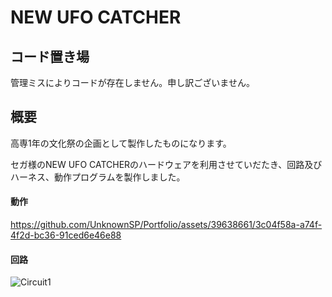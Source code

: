 # NEW UFO CATCHER

## コード置き場

管理ミスによりコードが存在しません。申し訳ございません。

## 概要

高専1年の文化祭の企画として製作したものになります。

セガ様のNEW UFO CATCHERのハードウェアを利用させていだたき、回路及びハーネス、動作プログラムを製作しました。

#### 動作

https://github.com/UnknownSP/Portfolio/assets/39638661/3c04f58a-a74f-4f2d-bc36-91ced6e46e88

#### 回路

![Circuit1](https://github.com/UnknownSP/Portfolio/assets/39638661/03c8741d-77f7-4112-a06d-88b03e9af219)
